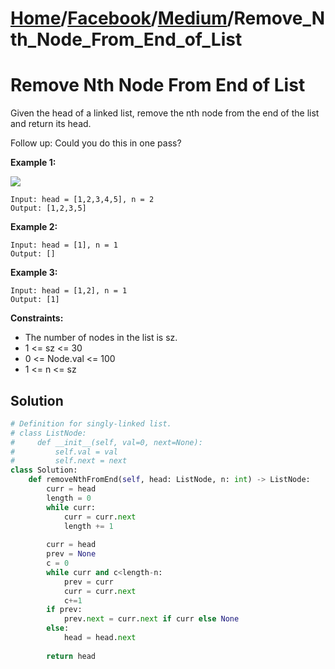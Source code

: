 # [Home](./../..)/[Facebook](./..)/[Medium](./)/Remove_Nth_Node_From_End_of_List
<h1>Remove Nth Node From End of List</h1>

<p>
Given the head of a linked list, remove the nth node from the end of the list and return its head.

Follow up: Could you do this in one pass?

</p>

<b>Example 1:</b>

<img src="https://assets.leetcode.com/uploads/2020/10/03/remove_ex1.jpg">

    Input: head = [1,2,3,4,5], n = 2
    Output: [1,2,3,5]
    
<b>Example 2:</b>

    Input: head = [1], n = 1
    Output: []
    
<b>Example 3:</b>

    Input: head = [1,2], n = 1
    Output: [1]

<b>Constraints:</b>

- The number of nodes in the list is sz.
- 1 <= sz <= 30
- 0 <= Node.val <= 100
- 1 <= n <= sz

<h2>Solution</h2>

```python
# Definition for singly-linked list.
# class ListNode:
#     def __init__(self, val=0, next=None):
#         self.val = val
#         self.next = next
class Solution:
    def removeNthFromEnd(self, head: ListNode, n: int) -> ListNode:
        curr = head
        length = 0
        while curr:
            curr = curr.next
            length += 1
        
        curr = head
        prev = None
        c = 0
        while curr and c<length-n:
            prev = curr
            curr = curr.next
            c+=1
        if prev:
            prev.next = curr.next if curr else None
        else:
            head = head.next
        
        return head
```
